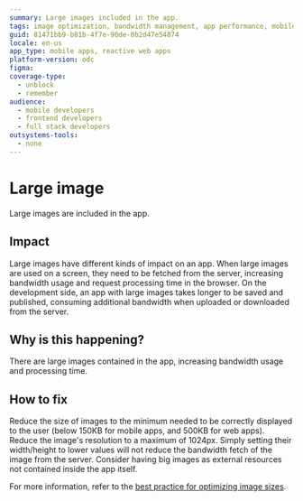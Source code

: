 ```yaml
---
summary: Large images included in the app.
tags: image optimization, bandwidth management, app performance, mobile apps, web apps
guid: 81471bb9-b81b-4f7e-90de-0b2d47e54074
locale: en-us
app_type: mobile apps, reactive web apps
platform-version: odc
figma:
coverage-type:
  - unblock
  - remember
audience:
  - mobile developers
  - frontend developers
  - full stack developers
outsystems-tools:
  - none
---
```

# Large image

Large images are included in the app.

## Impact

Large images have different kinds of impact on an app. When large images are used on a screen, they need to be fetched from the server, increasing bandwidth usage and request processing time in the browser. On the development side, an app with large images takes longer to be saved and published, consuming additional bandwidth when uploaded or downloaded from the server.

## Why is this happening?

There are large images contained in the app, increasing bandwidth usage and processing time.

## How to fix

Reduce the size of images to the minimum needed to be correctly displayed to the user (below 150KB for mobile apps, and 500KB for web apps). Reduce the image's resolution to a maximum of 1024px. Simply setting their width/height to lower values will not reduce the bandwidth fetch of the image from the server. Consider having big images as external resources not contained inside the app itself.

For more information, refer to the [best practice for optimizing image sizes](../../../building-apps/ui/creating-screens/best-practices-screens.md#image-size).

